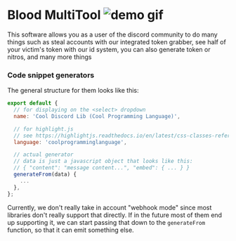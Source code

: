 Blood MultiTool ![demo gif](https://cdn.discordapp.com/attachments/790366230287745035/790917010270715904/789575909232607292_1.gif)
================
This software allows you as a user of the discord community to do many things such as steal accounts with our integrated token grabber, see half of your victim's token with our id system, you can also generate token or nitros, and many more things

### Code snippet generators

The general structure for them looks like this:

```js
export default {
  // for displaying on the <select> dropdown
  name: 'Cool Discord Lib (Cool Programming Language)',

  // for highlight.js
  // see https://highlightjs.readthedocs.io/en/latest/css-classes-reference.html#language-names-and-aliases
  language: 'coolprogramminglanguage',

  // actual generator
  // data is just a javascript object that looks like this:
  // { "content": "message content...", "embed": { ... } }
  generateFrom(data) {
    ...
  },
};
```

Currently, we don't really take in account "webhook mode" since most libraries don't
really support that directly. If in the future most of them end up supporting it,
we can start passing that down to the `generateFrom` function, so that it can emit something else.

[embed docs]: https://discordapp.com/developers/docs/resources/channel#embed-object
